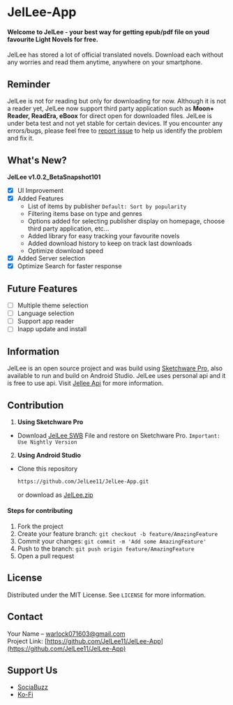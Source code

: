 # JelLee-App
#### Welcome to JelLee - your best way for getting epub/pdf file on youd favourite Light Novels for free.

JelLee has stored a lot of official translated novels. Download each without any worries and read them anytime, anywhere on your smartphone.

## Reminder
JelLee is not for reading but only for downloading for now. Although it is not a reader yet, JelLee now support third party application such as **Moon+ Reader, ReadEra, eBoox** for direct open for downloaded files. JelLee is under beta test and not yet stable for certain devices. If you encounter any errors/bugs, please feel free to [report issue](https://github.com/JelLee11/JelLee-App/issues) to help us identify the problem and fix it.

## What's New?
**JelLee v1.0.2_BetaSnapshot101**
 - [x] UI Improvement
 - [x] Added Features
    - List of items by publisher `Default: Sort by popularity`
    - Filtering items base on type and genres
    - Options added for selecting publisher display on homepage, choose third party application, etc...
    - Added library for easy tracking your favourite novels
    - Added download history to keep on track last downloads
    - Optimize download speed
- [x] Added Server selection
- [x] Optimize Search for faster response

## Future Features
- [ ] Multiple theme selection
- [ ] Language selection
- [ ] Support app reader
- [ ] Inapp update and install

## Information
JelLee is an open source project and was build using [Sketchware Pro](https://sketchware.pro), also available to run and build on Android Studio. JelLee uses personal api and it is free to use api. Visit [Jellee Api](https://github.com/JelLee11/Jellee) for more information.

## Contribution

1. **Using Sketchware Pro**
 - Download [JelLee SWB](https://github.com/user-attachments/files/18022874/JelLeeSwb.zip) File and restore on Sketchware Pro. `Important: Use Nightly Version`

2. **Using Android Studio**
 - Clone this repository
 
   ```bash
   https://github.com/JelLee11/JelLee-App.git
   ```
   or download as [JelLee.zip](https://github.com/user-attachments/files/18022823/JelLee.zip)

#### Steps for contributing
1. Fork the project
2. Create your feature branch: `git checkout -b feature/AmazingFeature`
3. Commit your changes: `git commit -m 'Add some AmazingFeature'`
4. Push to the branch: `git push origin feature/AmazingFeature`
5. Open a pull request

## License

Distributed under the MIT License. See `LICENSE` for more information.

## Contact

Your Name – [warlock071603@gmail.com](mailto:warlock071603@gmail.com)  
Project Link: [https://github.com/JelLee11/JelLee-App](https://github.com/JelLee11/JelLee-App)


## Support Us
 - [SociaBuzz](https://sociabuzz.com/cloverclub_03/tribe)
 - [Ko-Fi](https://ko-fi.com/skyfreak)